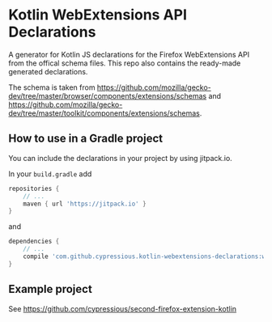 # Kotlin WebExtensions API Declarations

A generator for Kotlin JS declarations for the Firefox WebExtensions API from the offical schema files. This repo also contains the ready-made generated declarations.

The schema is taken from https://github.com/mozilla/gecko-dev/tree/master/browser/components/extensions/schemas and https://github.com/mozilla/gecko-dev/tree/master/toolkit/components/extensions/schemas.

## How to use in a Gradle project

You can include the declarations in your project by using jitpack.io.

In your `build.gradle` add

```groovy
repositories {
    // ...
    maven { url 'https://jitpack.io' }
}
```

and

```groovy 
dependencies {
    // ...
    compile 'com.github.cypressious.kotlin-webextensions-declarations:webextensions-declarations:v0.3'
}
```

## Example project

See https://github.com/cypressious/second-firefox-extension-kotlin



